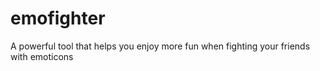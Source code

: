 # emofighter
A powerful tool that helps you enjoy more fun when fighting your friends with emoticons
